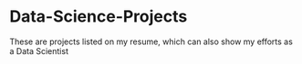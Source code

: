 # Data-Science-Projects
These are projects listed on my resume, which can also show my efforts as a Data Scientist
